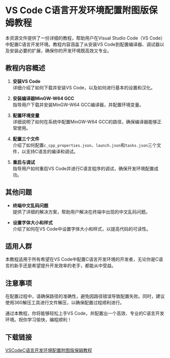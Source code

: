 # VS Code C语言开发环境配置附图版保姆教程

本资源文件提供了一份详细的教程，帮助用户在Visual Studio Code（VS Code）中配置C语言开发环境。教程内容涵盖了从安装VS Code到配置编译器、调试器以及安装必要的扩展，确保你的开发环境既高效又专业。

## 教程内容概述

1. **安装VS Code**  
   详细介绍了如何下载并安装VS Code，以及如何进行基本的设置和汉化。

2. **安装编译器MinGW-W64 GCC**  
   指导用户下载并安装MinGW-W64 GCC编译器，并配置环境变量。

3. **配置环境变量**  
   详细说明了如何在系统中配置MinGW-W64 GCC的路径，确保编译器能够正常使用。

4. **配置三个文件**  
   介绍了如何配置`c_cpp_properties.json`、`launch.json`和`tasks.json`三个文件，以支持C语言的编译和调试。

5. **重启与调试**  
   指导用户如何重启VS Code并进行C语言程序的调试，确保开发环境配置成功。

## 其他问题

- **终端中文乱码问题**  
   提供了详细的解决方案，帮助用户解决在终端中出现的中文乱码问题。

- **设置字体大小和样式**  
   介绍了如何在VS Code中设置字体大小和样式，以提高代码的可读性。

## 适用人群

本教程适用于所有希望在VS Code中配置C语言开发环境的开发者，无论你是C语言的新手还是希望提升开发效率的老手，都能从中受益。

## 注意事项

在配置过程中，请确保路径的准确性，避免因路径错误导致配置失败。同时，建议使用360解压工具进行文件解压，以确保配置过程顺利进行。

通过本教程，你将能够轻松上手VS Code，并配置出一个高效、专业的C语言开发环境。祝你学习愉快，编程顺利！

## 下载链接

[VSCodeC语言开发环境配置附图版保姆教程](https://pan.quark.cn/s/87ccb054faa7)